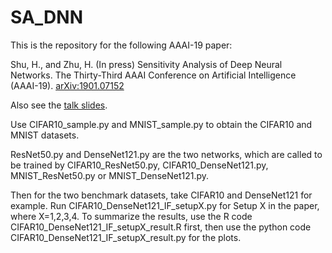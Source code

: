 # SA_DNN
This is the repository for the following AAAI-19 paper: 

Shu, H., and Zhu, H. (In press) Sensitivity Analysis of Deep Neural Networks. The Thirty-Third AAAI Conference on Artificial Intelligence (AAAI-19). [arXiv:1901.07152](https://arxiv.org/abs/1901.07152)

Also see the [talk slides](https://github.com/shu-hai/SA_DNN/blob/master/Slidesfor330_Shu.pdf).

Use CIFAR10_sample.py and MNIST_sample.py to obtain the CIFAR10 and MNIST datasets.

ResNet50.py and DenseNet121.py are the two networks, which are called to be trained by CIFAR10_ResNet50.py, CIFAR10_DenseNet121.py, MNIST_ResNet50.py or MNIST_DenseNet121.py.

Then for the two benchmark datasets, take CIFAR10 and DenseNet121 for example. 
Run CIFAR10_DenseNet121_IF_setupX.py for Setup X in the paper, where X=1,2,3,4. 
To summarize the results, use the R code CIFAR10_DenseNet121_IF_setupX_result.R first, then use the python code CIFAR10_DenseNet121_IF_setupX_result.py for the plots.
